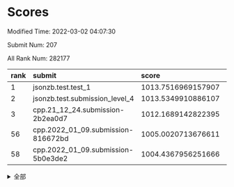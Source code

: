 # Scores

Modified Time: 2022-03-02 04:07:30

Submit Num: 207

All Rank Num: 282177

| rank |               submit               |       score        |       sigma        | pk_num |
| :--- | :--------------------------------- | :----------------- | :----------------- | :----- |
| 1    | jsonzb.test.test_1                 | 1013.7516969157907 | 0.8164649663374659 | 5451   |
| 2    | jsonzb.test.submission_level_4     | 1013.5349910886107 | 0.828957080501775  | 5451   |
| 3    | cpp.21_12_24.submission-2b2ea0d7   | 1012.1689142822395 | 0.759415721685971  | 5454   |
| 56   | cpp.2022_01_09.submission-816672bd | 1005.0020713676611 | 0.7208120117362977 | 5452   |
| 58   | cpp.2022_01_09.submission-5b0e3de2 | 1004.4367956251666 | 0.7153109712369222 | 5457   |


<details>
<summary>全部</summary>

| rank |                 submit                 |       score        |       sigma        | pk_num |
| :--- | :------------------------------------- | :----------------- | :----------------- | :----- |
| 1    | jsonzb.test.test_1                     | 1013.7516969157907 | 0.8164649663374659 | 5451   |
| 2    | jsonzb.test.submission_level_4         | 1013.5349910886107 | 0.828957080501775  | 5451   |
| 3    | cpp.21_12_24.submission-2b2ea0d7       | 1012.1689142822395 | 0.759415721685971  | 5454   |
| 4    | gobigger.level_3.submission_level_3_49 | 1011.4788900563456 | 0.7813329379994965 | 5451   |
| 5    | gobigger.level_3.submission_level_3_42 | 1011.2736240537679 | 0.7650822656631522 | 5455   |
| 6    | gobigger.level_3.submission_level_3_25 | 1011.0068254733726 | 0.7661931895644056 | 5449   |
| 7    | gobigger.level_3.submission_level_3_40 | 1010.9967295388911 | 0.7710181204655396 | 5453   |
| 8    | gobigger.level_3.submission_level_3_7  | 1010.8399229267998 | 0.7641080466421325 | 5450   |
| 9    | gobigger.level_3.submission_level_3_10 | 1010.7490667271345 | 0.7955396347547852 | 5455   |
| 10   | gobigger.level_3.submission_level_3_15 | 1010.6904827083572 | 0.7487073235327342 | 5449   |
| 11   | gobigger.level_3.submission_level_3_47 | 1010.6311473251524 | 0.7661081599924806 | 5451   |
| 12   | gobigger.level_3.submission_level_3_13 | 1010.6171459571741 | 0.7676320215134111 | 5456   |
| 13   | gobigger.level_3.submission_level_3_22 | 1010.6027166724458 | 0.7626025662233037 | 5454   |
| 14   | gobigger.level_3.submission_level_3_19 | 1010.5759555215215 | 0.7538021511635593 | 5456   |
| 15   | gobigger.level_3.submission_level_3_34 | 1010.4425114196521 | 0.7573023926690384 | 5459   |
| 16   | gobigger.level_3.submission_level_3_24 | 1010.3994901302983 | 0.7573363648418218 | 5456   |
| 17   | gobigger.level_3.submission_level_3_33 | 1010.3428811375068 | 0.7736148420044253 | 5450   |
| 18   | gobigger.level_3.submission_level_3_12 | 1010.3175564877724 | 0.774082490235404  | 5451   |
| 19   | gobigger.level_3.submission_level_3_2  | 1010.3169748681701 | 0.7857556873711558 | 5455   |
| 20   | gobigger.level_3.submission_level_3_23 | 1010.3139921373507 | 0.7630897659358165 | 5455   |
| 21   | gobigger.level_3.submission_level_3_44 | 1010.3010791461577 | 0.7700914530470667 | 5456   |
| 22   | gobigger.level_3.submission_level_3_16 | 1010.1718905191909 | 0.7499828475358973 | 5452   |
| 23   | gobigger.level_3.submission_level_3_1  | 1010.117744385437  | 0.7479177077085851 | 5450   |
| 24   | gobigger.level_3.submission_level_3_8  | 1010.1089267164614 | 0.7573634713041023 | 5453   |
| 25   | gobigger.level_3.submission_level_3_41 | 1010.0383669127855 | 0.7533433998500617 | 5460   |
| 26   | gobigger.level_3.submission_level_3_32 | 1010.0379819783324 | 0.7514094392753856 | 5457   |
| 27   | gobigger.level_3.submission_level_3_5  | 1010.0346706695522 | 0.7799362382725621 | 5452   |
| 28   | gobigger.level_3.submission_level_3_43 | 1009.9958196800675 | 0.7739051667439412 | 5450   |
| 29   | gobigger.level_3.submission_level_3_38 | 1009.9774872087434 | 0.7693377410332282 | 5454   |
| 30   | gobigger.level_3.submission_level_3_31 | 1009.9439155019636 | 0.7472911898973357 | 5452   |
| 31   | gobigger.level_3.submission_level_3_35 | 1009.8927414785868 | 0.7512254594519076 | 5456   |
| 32   | gobigger.level_3.submission_level_3_45 | 1009.8389156520561 | 0.7435708179381514 | 5450   |
| 33   | gobigger.level_3.submission_level_3_36 | 1009.7601316858064 | 0.7550529239106109 | 5452   |
| 34   | gobigger.level_3.submission_level_3_20 | 1009.655657694626  | 0.7677894976648457 | 5456   |
| 35   | gobigger.level_3.submission_level_3_21 | 1009.6166803950147 | 0.7499908705985013 | 5453   |
| 36   | gobigger.level_3.submission_level_3_3  | 1009.6049042855162 | 0.7529757862033563 | 5453   |
| 37   | gobigger.level_3.submission_level_3_46 | 1009.5987743992042 | 0.7433886642294045 | 5448   |
| 38   | gobigger.level_3.submission_level_3_9  | 1009.5973412856853 | 0.7680793859490443 | 5455   |
| 39   | gobigger.level_3.submission_level_3_37 | 1009.5723504434329 | 0.761076325662083  | 5454   |
| 40   | gobigger.level_3.submission_level_3_17 | 1009.4746101821023 | 0.7615830368434214 | 5454   |
| 41   | gobigger.level_3.submission_level_3_26 | 1009.3839664336879 | 0.7505105319854201 | 5453   |
| 42   | gobigger.level_3.submission_level_3_28 | 1009.3280262767512 | 0.7614657189430362 | 5451   |
| 43   | gobigger.level_3.submission_level_3_48 | 1009.2103981929673 | 0.7551213430411764 | 5452   |
| 44   | gobigger.level_3.submission_level_3_11 | 1009.1120232226702 | 0.740818928104848  | 5447   |
| 45   | gobigger.level_3.submission_level_3_39 | 1009.0433523584477 | 0.7491542062087923 | 5457   |
| 46   | gobigger.level_3.submission_level_3_4  | 1008.9588910629747 | 0.7526337949719345 | 5453   |
| 47   | gobigger.level_3.submission_level_3_14 | 1008.7922568664908 | 0.7391016406741662 | 5457   |
| 48   | gobigger.level_3.submission_level_3_27 | 1008.5545280230091 | 0.7392478318165031 | 5452   |
| 49   | gobigger.level_3.submission_level_3_18 | 1008.5045535661997 | 0.7562066784629183 | 5452   |
| 50   | gobigger.level_3.submission_level_3_29 | 1008.3010582728197 | 0.7586206580218366 | 5452   |
| 51   | gobigger.level_3.submission_level_3_0  | 1008.1254355386491 | 0.7345151632732645 | 5452   |
| 52   | gobigger.level_3.submission_level_3_30 | 1008.0340220312528 | 0.7544139717850626 | 5455   |
| 53   | gobigger.level_3.submission_level_3_6  | 1007.7426881969589 | 0.7292337952324947 | 5459   |
| 54   | gobigger.level_1.submission_level_1_46 | 1005.282000325117  | 0.7155346702166802 | 5451   |
| 55   | gobigger.level_1.submission_level_1_26 | 1005.0091676089306 | 0.7392382803871166 | 5452   |
| 56   | cpp.2022_01_09.submission-816672bd     | 1005.0020713676611 | 0.7208120117362977 | 5452   |
| 57   | gobigger.level_1.submission_level_1_49 | 1004.7938778102739 | 0.7138141050197544 | 5457   |
| 58   | cpp.2022_01_09.submission-5b0e3de2     | 1004.4367956251666 | 0.7153109712369222 | 5457   |
| 59   | gobigger.level_1.submission_level_1_10 | 1004.4260182556701 | 0.7316337704464593 | 5453   |
| 60   | gobigger.level_1.submission_level_1_44 | 1004.3849231196004 | 0.7200607794342212 | 5455   |
| 61   | gobigger.level_1.submission_level_1_13 | 1004.3230749625325 | 0.7169932425277363 | 5456   |
| 62   | gobigger.level_1.submission_level_1_1  | 1004.272758663961  | 0.7086063768135512 | 5456   |
| 63   | gobigger.level_1.submission_level_1_41 | 1004.1812059679132 | 0.7097696273328844 | 5454   |
| 64   | gobigger.level_1.submission_level_1_7  | 1004.1621182485885 | 0.7097016928209513 | 5452   |
| 65   | gobigger.level_1.submission_level_1_38 | 1004.1167014692467 | 0.7079273637301522 | 5451   |
| 66   | gobigger.level_1.submission_level_1_30 | 1004.0612445010764 | 0.7178500520038806 | 5459   |
| 67   | gobigger.level_1.submission_level_1_37 | 1004.0327711419242 | 0.7246843608860863 | 5452   |
| 68   | gobigger.level_1.submission_level_1_28 | 1003.9852028124542 | 0.7253375901115579 | 5452   |
| 69   | gobigger.level_1.submission_level_1_25 | 1003.9851228681542 | 0.71934111631489   | 5455   |
| 70   | gobigger.level_1.submission_level_1_18 | 1003.9834506551338 | 0.725685925756833  | 5453   |
| 71   | gobigger.level_1.submission_level_1_21 | 1003.9809034134007 | 0.7258028112225595 | 5458   |
| 72   | gobigger.level_1.submission_level_1_14 | 1003.9627406563663 | 0.7189067771960823 | 5454   |
| 73   | gobigger.level_1.submission_level_1_24 | 1003.9613317985533 | 0.7181013144559659 | 5450   |
| 74   | gobigger.level_1.submission_level_1_22 | 1003.5588134520829 | 0.7191232323934972 | 5450   |
| 75   | gobigger.level_1.submission_level_1_43 | 1003.5173990005966 | 0.7143236635155639 | 5448   |
| 76   | gobigger.level_1.submission_level_1_48 | 1003.5170954678098 | 0.7201887308795087 | 5447   |
| 77   | gobigger.level_1.submission_level_1_16 | 1003.465290573722  | 0.7173333132936219 | 5453   |
| 78   | gobigger.level_1.submission_level_1_9  | 1003.3970280998944 | 0.7086814156961909 | 5450   |
| 79   | gobigger.level_1.submission_level_1_11 | 1003.3497668799133 | 0.7211705115121941 | 5453   |
| 80   | gobigger.level_1.submission_level_1_33 | 1003.3429739576065 | 0.6959155025457082 | 5453   |
| 81   | gobigger.level_1.submission_level_1_45 | 1003.2928403882128 | 0.7165437939483873 | 5454   |
| 82   | gobigger.level_1.submission_level_1_15 | 1003.2698050240161 | 0.7048517188364961 | 5451   |
| 83   | gobigger.level_1.submission_level_1_27 | 1003.263152141896  | 0.7162652524209356 | 5449   |
| 84   | gobigger.level_1.submission_level_1_20 | 1003.2431929187044 | 0.7180946479174407 | 5451   |
| 85   | gobigger.level_1.submission_level_1_35 | 1003.2391541879587 | 0.7180401656464216 | 5456   |
| 86   | gobigger.level_1.submission_level_1_47 | 1003.1654123201004 | 0.7143225693666151 | 5451   |
| 87   | gobigger.level_1.submission_level_1_8  | 1003.0845073637546 | 0.721520374073944  | 5457   |
| 88   | gobigger.level_1.submission_level_1_32 | 1003.0005549653104 | 0.712662511349407  | 5455   |
| 89   | gobigger.level_1.submission_level_1_4  | 1002.9483746876261 | 0.7022865344786998 | 5454   |
| 90   | gobigger.level_1.submission_level_1_2  | 1002.943307786825  | 0.7216712468135891 | 5454   |
| 91   | gobigger.level_1.submission_level_1_5  | 1002.9273407786098 | 0.7188940259150776 | 5457   |
| 92   | gobigger.level_1.submission_level_1_0  | 1002.8810650836537 | 0.7102278684347135 | 5452   |
| 93   | gobigger.level_1.submission_level_1_31 | 1002.8390717978966 | 0.7186238269722184 | 5452   |
| 94   | gobigger.level_1.submission_level_1_36 | 1002.8329398883867 | 0.7121933012904837 | 5455   |
| 95   | gobigger.level_1.submission_level_1_34 | 1002.7970424037464 | 0.7171314257006998 | 5455   |
| 96   | gobigger.level_1.submission_level_1_23 | 1002.6268831215971 | 0.7083411821090233 | 5449   |
| 97   | gobigger.level_1.submission_level_1_39 | 1002.6125648741753 | 0.7159871516778146 | 5452   |
| 98   | gobigger.level_1.submission_level_1_6  | 1002.582096525363  | 0.7125594673835629 | 5454   |
| 99   | gobigger.level_1.submission_level_1_17 | 1002.5764301488814 | 0.7263147245950503 | 5448   |
| 100  | gobigger.level_1.submission_level_1_12 | 1002.4270249687657 | 0.7229121291960676 | 5460   |
| 101  | gobigger.level_1.submission_level_1_29 | 1002.3518663706795 | 0.7290400398602173 | 5447   |
| 102  | gobigger.level_1.submission_level_1_42 | 1002.3364793743415 | 0.7161039506170042 | 5456   |
| 103  | gobigger.level_1.submission_level_1_40 | 1002.2778262850063 | 0.7157977463132384 | 5454   |
| 104  | gobigger.level_1.submission_level_1_19 | 1002.1782387652394 | 0.7128687555467212 | 5448   |
| 105  | gobigger.level_1.submission_level_1_3  | 1001.9648532776457 | 0.7181790983434048 | 5453   |
| 106  | gobigger.random.submission_random_18   | 997.5333350601792  | 0.7071845549022544 | 5451   |
| 107  | gobigger.random.submission_random_44   | 997.3918647395781  | 0.7122636225077034 | 5454   |
| 108  | gobigger.random.submission_random_10   | 997.3075509907852  | 0.7064247867492102 | 5452   |
| 109  | gobigger.random.submission_random_19   | 997.2715471893634  | 0.7048774913191607 | 5450   |
| 110  | gobigger.random.submission_random_11   | 997.0998963208027  | 0.7178114002444583 | 5453   |
| 111  | gobigger.random.submission_random_34   | 996.9654820740016  | 0.6992204761955528 | 5451   |
| 112  | gobigger.random.submission_random_49   | 996.9634767839801  | 0.7113427892611109 | 5451   |
| 113  | gobigger.random.submission_random_37   | 996.9031915827327  | 0.7235986168120166 | 5447   |
| 114  | gobigger.random.submission_random_28   | 996.8614948458452  | 0.70932459292793   | 5450   |
| 115  | gobigger.random.submission_random_7    | 996.6143360682568  | 0.7160705455766897 | 5449   |
| 116  | gobigger.random.submission_random_15   | 996.5753179942578  | 0.7149365652541559 | 5447   |
| 117  | gobigger.random.submission_random_5    | 996.5254911634111  | 0.7206303994743115 | 5454   |
| 118  | gobigger.random.submission_random_42   | 996.5239938532685  | 0.7102045725479466 | 5452   |
| 119  | gobigger.random.submission_random_40   | 996.4597231470162  | 0.7195299402064049 | 5452   |
| 120  | gobigger.random.submission_random_12   | 996.336895421922   | 0.7153551232401413 | 5446   |
| 121  | gobigger.random.submission_random_26   | 996.3286007994102  | 0.7243040042716717 | 5458   |
| 122  | gobigger.random.submission_random_25   | 996.3010784540369  | 0.70503218398409   | 5455   |
| 123  | gobigger.random.submission_random_9    | 996.2903357232532  | 0.7029660144185422 | 5450   |
| 124  | gobigger.random.submission_random_41   | 996.2767035275865  | 0.6967309913997242 | 5452   |
| 125  | gobigger.random.submission_random_17   | 996.2108338379232  | 0.7102448265647715 | 5449   |
| 126  | gobigger.random.submission_random_13   | 996.1625827268596  | 0.7008162247148428 | 5455   |
| 127  | gobigger.random.submission_random_46   | 996.1408382101718  | 0.7168866667312785 | 5455   |
| 128  | gobigger.random.submission_random_29   | 996.0750479905279  | 0.7115085813639974 | 5455   |
| 129  | gobigger.random.submission_random_0    | 996.0665903604611  | 0.7115756954127184 | 5457   |
| 130  | gobigger.random.submission_random_16   | 996.065563301461   | 0.7079770270510557 | 5456   |
| 131  | gobigger.random.submission_random_14   | 996.0565343764621  | 0.7144515710436532 | 5448   |
| 132  | gobigger.random.submission_random_38   | 996.0092438030207  | 0.7140280188942196 | 5452   |
| 133  | gobigger.random.submission_random_4    | 995.942728710383   | 0.7056742458098256 | 5456   |
| 134  | gobigger.random.submission_random_47   | 995.9193641941159  | 0.7157075370768269 | 5452   |
| 135  | gobigger.random.submission_random_48   | 995.8693003484426  | 0.7171026229652389 | 5446   |
| 136  | gobigger.random.submission_random_22   | 995.7739311712614  | 0.7176320057676224 | 5454   |
| 137  | gobigger.random.submission_random_39   | 995.7638425640333  | 0.7107452556249503 | 5452   |
| 138  | gobigger.random.submission_random_3    | 995.6848412549087  | 0.7109053818711913 | 5456   |
| 139  | gobigger.random.submission_random_24   | 995.6813693676876  | 0.7105404319658228 | 5454   |
| 140  | gobigger.random.submission_random_27   | 995.6656002654722  | 0.706592619224317  | 5456   |
| 141  | gobigger.random.submission_random_1    | 995.5614399070964  | 0.7336149517172821 | 5454   |
| 142  | gobigger.random.submission_random_43   | 995.5610011641213  | 0.7233696159380822 | 5453   |
| 143  | gobigger.random.submission_random_30   | 995.5461587249752  | 0.7105459863170436 | 5452   |
| 144  | gobigger.random.submission_random_31   | 995.4444112564958  | 0.7017563997442966 | 5454   |
| 145  | gobigger.random.submission_random_33   | 995.3582740849268  | 0.7205270690478122 | 5454   |
| 146  | gobigger.random.submission_random_6    | 995.3223514464005  | 0.7124196665128113 | 5451   |
| 147  | gobigger.random.submission_random_36   | 995.318047968375   | 0.7220086602927088 | 5457   |
| 148  | gobigger.random.submission_random_8    | 995.2899028356801  | 0.7080011176956017 | 5455   |
| 149  | gobigger.random.submission_random_32   | 995.2734571471354  | 0.7147455721938382 | 5450   |
| 150  | gobigger.random.submission_random_2    | 995.1660683575462  | 0.728306438398287  | 5448   |
| 151  | gobigger.random.submission_random_20   | 994.9709344327233  | 0.7053254368435242 | 5452   |
| 152  | gobigger.random.submission_random_45   | 994.8983078246308  | 0.7025870882679436 | 5456   |
| 153  | gobigger.random.submission_random_23   | 994.7590003246515  | 0.7118878310721025 | 5451   |
| 154  | gobigger.random.submission_random_35   | 994.7506228432029  | 0.7282587788312187 | 5456   |
| 155  | gobigger.random.submission_random_21   | 994.5266014073576  | 0.7130493188561106 | 5451   |
| 156  | gobigger.level_2.submission_level_2_48 | 994.0909662279765  | 0.7378682530711868 | 5448   |
| 157  | gobigger.level_2.submission_level_2_44 | 993.9082244045059  | 0.7243344723015608 | 5452   |
| 158  | gobigger.level_2.submission_level_2_18 | 993.7358430386191  | 0.7366333752791967 | 5457   |
| 159  | gobigger.level_2.submission_level_2_10 | 993.6482790833446  | 0.738781592220026  | 5452   |
| 160  | gobigger.level_2.submission_level_2_7  | 993.3243827022346  | 0.752939532765737  | 5448   |
| 161  | gobigger.level_2.submission_level_2_19 | 993.1818070534189  | 0.7380025589498874 | 5453   |
| 162  | gobigger.level_2.submission_level_2_3  | 993.1151742757665  | 0.7364151590692557 | 5453   |
| 163  | gobigger.level_2.submission_level_2_2  | 993.0694070200465  | 0.7338150305670624 | 5444   |
| 164  | gobigger.level_2.submission_level_2_36 | 992.7829646940456  | 0.7364883537062894 | 5457   |
| 165  | gobigger.level_2.submission_level_2_31 | 992.7213676502694  | 0.7408395636302603 | 5451   |
| 166  | gobigger.level_2.submission_level_2_25 | 992.6658429558756  | 0.7294903557121898 | 5449   |
| 167  | gobigger.level_2.submission_level_2_28 | 992.6615454821379  | 0.7442658623838192 | 5455   |
| 168  | gobigger.level_2.submission_level_2_9  | 992.555199973491   | 0.7348585927644786 | 5451   |
| 169  | gobigger.level_2.submission_level_2_8  | 992.5297386037239  | 0.7462322748968441 | 5456   |
| 170  | gobigger.level_2.submission_level_2_32 | 992.4854217223127  | 0.7532200634049532 | 5452   |
| 171  | gobigger.level_2.submission_level_2_41 | 992.472187551056   | 0.7461259280822548 | 5454   |
| 172  | gobigger.level_2.submission_level_2_21 | 992.3798031718704  | 0.744101859104805  | 5452   |
| 173  | gobigger.level_2.submission_level_2_24 | 992.3469736201047  | 0.7514328414567308 | 5452   |
| 174  | gobigger.level_2.submission_level_2_15 | 992.3100405709072  | 0.7509779084707089 | 5454   |
| 175  | gobigger.level_2.submission_level_2_0  | 992.2830336332067  | 0.742145685601241  | 5445   |
| 176  | gobigger.level_2.submission_level_2_12 | 992.2568891581294  | 0.7541722715395144 | 5456   |
| 177  | gobigger.level_2.submission_level_2_23 | 992.2297938152655  | 0.7600231822023565 | 5456   |
| 178  | gobigger.level_2.submission_level_2_17 | 992.1383796851904  | 0.7401603954346541 | 5453   |
| 179  | gobigger.level_2.submission_level_2_40 | 992.1045533850371  | 0.7542140084601373 | 5449   |
| 180  | gobigger.level_2.submission_level_2_42 | 992.0129608339342  | 0.7495166182827465 | 5453   |
| 181  | gobigger.level_2.submission_level_2_20 | 991.9355297266875  | 0.7413909822285734 | 5448   |
| 182  | gobigger.level_2.submission_level_2_35 | 991.8694973541828  | 0.7479874730378003 | 5451   |
| 183  | gobigger.level_2.submission_level_2_22 | 991.8235659865853  | 0.7574662754804193 | 5454   |
| 184  | gobigger.level_2.submission_level_2_16 | 991.8039213481649  | 0.7464553652609153 | 5452   |
| 185  | gobigger.level_2.submission_level_2_5  | 991.7061150776071  | 0.7485263475912559 | 5454   |
| 186  | gobigger.level_2.submission_level_2_11 | 991.6407417556478  | 0.7323928820328367 | 5459   |
| 187  | gobigger.level_2.submission_level_2_4  | 991.6031525140796  | 0.7630106860419444 | 5452   |
| 188  | gobigger.level_2.submission_level_2_38 | 991.5800656408722  | 0.7628628031791421 | 5454   |
| 189  | gobigger.level_2.submission_level_2_33 | 991.4497203202101  | 0.757212343300921  | 5453   |
| 190  | gobigger.level_2.submission_level_2_34 | 991.4460091284483  | 0.734615421011131  | 5453   |
| 191  | gobigger.level_2.submission_level_2_13 | 991.3754152399948  | 0.7814411795634106 | 5451   |
| 192  | gobigger.level_2.submission_level_2_46 | 991.2940404263287  | 0.7664625472563008 | 5451   |
| 193  | gobigger.level_2.submission_level_2_29 | 991.2249193818877  | 0.7788283135853546 | 5451   |
| 194  | gobigger.level_2.submission_level_2_14 | 991.1869707689029  | 0.7615432925949949 | 5450   |
| 195  | gobigger.level_2.submission_level_2_27 | 991.1703102447226  | 0.7585656708471283 | 5457   |
| 196  | gobigger.level_2.submission_level_2_49 | 991.0299832507002  | 0.7467970290438503 | 5454   |
| 197  | gobigger.level_2.submission_level_2_45 | 991.011637577941   | 0.7526235989917871 | 5452   |
| 198  | gobigger.level_2.submission_level_2_47 | 990.9997443877232  | 0.7807212397706853 | 5449   |
| 199  | gobigger.level_2.submission_level_2_6  | 990.9393016553507  | 0.7815626954815973 | 5450   |
| 200  | gobigger.level_2.submission_level_2_37 | 990.9105451537043  | 0.757647111561369  | 5447   |
| 201  | gobigger.level_2.submission_level_2_1  | 990.8823894991699  | 0.771352526590608  | 5446   |
| 202  | gobigger.level_2.submission_level_2_39 | 990.6756006213396  | 0.7647801009331247 | 5454   |
| 203  | gobigger.level_2.submission_level_2_30 | 990.4788251764348  | 0.7613809197229445 | 5455   |
| 204  | gobigger.level_2.submission_level_2_43 | 990.4685108452489  | 0.7622604156765832 | 5448   |
| 205  | gobigger.level_2.submission_level_2_26 | 989.0843996155247  | 0.7916296470539514 | 5459   |
| 206  | gobigger.none.submission_none_0        | 977.9248326663908  | 1.2519238548824616 | 5451   |
| 207  | gobigger.none.submission_none_1        | 975.9739396232588  | 1.4868509833914505 | 5456   |

</details>